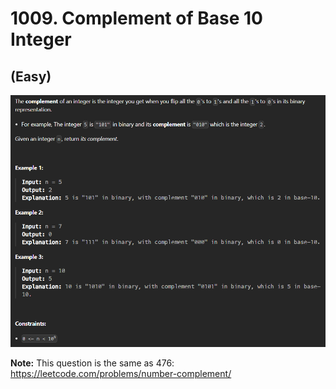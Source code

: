 # 1009. Complement of Base 10 Integer
## (Easy)

![alt text](image.png)

**Note:** This question is the same as 476: https://leetcode.com/problems/number-complement/